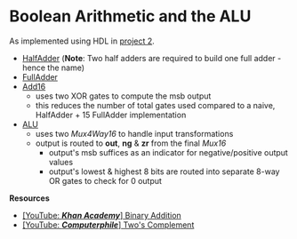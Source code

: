 # Boolean Arithmetic and the ALU
As implemented using HDL in [project 2](projects/02/).

* [HalfAdder](diagrams/halfadder.png) (**Note**: Two half adders are required to build one full adder - hence the name)
* [FullAdder](diagrams/fulladder.png)
* [Add16](diagrams/add16.png)
    * uses two XOR gates to compute the msb output
    * this reduces the number of total gates used compared to a naive, HalfAdder + 15 FullAdder implementation
* [ALU](diagrams/alu.png)
    * uses two *Mux4Way16* to handle input transformations
    * output is routed to **out**, **ng** & **zr** from the final *Mux16*
        * output's msb suffices as an indicator for negative/positive output values
        * output's lowest & highest 8 bits are routed into separate 8-way OR gates to check for 0 output

**Resources**
* [[YouTube: ***Khan Academy***] Binary Addition](https://www.youtube.com/watch?v=RgklPQ8rbkg&ab_channel=KhanAcademy)
* [[YouTube: ***Computerphile***] Two's Complement](https://www.youtube.com/watch?v=lKTsv6iVxV4&ab_channel=Computerphile)